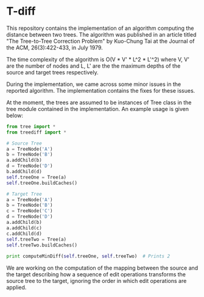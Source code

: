 # T-diff

This repository contains the implementation of an algorithm computing the distance between two trees. The algorithm was published in an article titled "The Tree-to-Tree Correction Problem" by Kuo-Chung Tai at the Journal of the ACM, 26(3):422-433, in July 1979.

The time complexity of the algorithm is O(V * V' * L^2 * L'^2) where V, V' are the number of nodes and L, L' are the the maximum depths of the source and target trees respectively.

During the implementation, we came across some minor issues in the reported algorithm. The implementation contains the fixes for these issues.

At the moment, the trees are assumed to be instances of Tree class in the tree module contained in the implementation. An example usage is given below:
```python
from tree import *
from treediff import *

# Source Tree
a = TreeNode('A')
b = TreeNode('B')
a.addChild(b)
d = TreeNode('D')
b.addChild(d)
self.treeOne = Tree(a)
self.treeOne.buildCaches()

# Target Tree
a = TreeNode('A')
b = TreeNode('B')
c = TreeNode('C')
d = TreeNode('D')
a.addChild(b)
a.addChild(c)
c.addChild(d)
self.treeTwo = Tree(a)
self.treeTwo.buildCaches()
    
print computeMinDiff(self.treeOne, self.treeTwo)  # Prints 2
```

We are working on the computation of the mapping between the source and the target describing how a sequence of edit operations transforms the source tree to the target, ignoring the order in which edit operations are applied.
